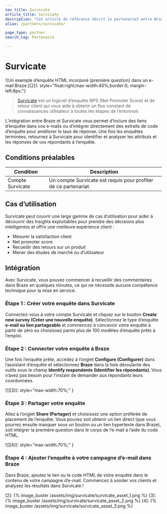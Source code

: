 ```yaml
---
nav_title: Survicate
article_title: Survicate
description: "Cet article de référence décrit le partenariat entre Braze et Survicate, un logiciel d’enquête NPS (Net Promoter Score) et de retour client qui vous aide à obtenir un flux constant de connaissances utilisateur à toutes les étapes de l’entonnoir."
alias: /partners/survicate/

page_type: partner
search_tag: Partenaire

---
```


# Survicate

![Un exemple d’enquête HTML incorporé (première question) dans un e-mail Braze.][2]{: style="float:right;max-width:40%;border:0; margin-left:8px;"}

> [Survicate][1] est un logiciel d’enquête NPS (Net Promoter Score) et de retour client qui vous aide à obtenir un flux constant de connaissances utilisateur à toutes les étapes de l’entonnoir. 

L’intégration entre Braze et Survicate vous permet d’inclure des liens d’enquête dans vos e-mails ou d’intégrer directement des extraits de code d’enquête pour améliorer le taux de réponse. Une fois les enquêtes terminées, retournez à Survicate pour identifier et analyser les attributs et les réponses de vos répondants à l’enquête.

## Conditions préalables

| Condition | Description |
| ----------- | ----------- |
| Compte Survicate | Un compte Survicate est requis pour profiter de ce partenariat. |

## Cas d’utilisation

Survicate peut couvrir une large gamme de cas d’utilisation pour aider à découvrir des Insights exploitables pour prendre des décisions plus intelligentes et offrir une meilleure expérience client :
- Mesurer la satisfaction client
- Net promoter score
- Recueillir des retours sur un produit
- Mener des études de marché ou d’utilisateur

## Intégration

Avec Survicate, vous pouvez commencer à recueillir des commentaires dans Braze en quelques minutes, ce qui ne nécessite aucune compétence technique pour la mise en service.

### Étape 1 : Créer votre enquête dans Survicate

Connectez-vous à votre compte Survicate et cliquez sur le bouton **Create new survey (Créer une nouvelle enquête)**. Sélectionnez le type d’enquête **e-mail ou lien partageable** et commencez à concevoir votre enquête à partir de zéro ou choisissez parmi plus de 100 modèles d’enquête prêts à l’emploi.

### Étape 2 : Connecter votre enquête à Braze

Une fois l’enquête prête, accédez à l’onglet **Configure (Configurer)** dans l’assistant d’enquête et sélectionnez **Braze** dans la liste déroulante des outils sous le champ **Identify respondents (Identifier les répondants)**. Vous n’avez pas besoin pour l’instant de demander aux répondants leurs coordonnées.

![][3]{: style="max-width:70%;" }

### Étape 3 : Partager votre enquête

Allez à l’onglet **Share (Partager)** et choisissez une option préférée de placement de l’enquête. Vous pouvez soit obtenir un lien direct (que vous pourrez ensuite masquer sous un bouton ou un lien hypertexte dans Braze), soit intégrer la première question dans le corps de l’e-mail à l’aide du code HTML.

![][4]{: style="max-width:70%;" }

### Étape 4 : Ajouter l’enquête à votre campagne d’e-mail dans Braze

Dans Braze, ajoutez le lien ou le code HTML de votre enquête dans le contenu de votre campagne d’e-mail. Commencez à sonder vos clients et analysez les résultats dans Survicate !

[1]: https://survicate.com/
[2]:  {% image_buster /assets/img/survicate/survicate_asset_1.png %}
[3]:  {% image_buster /assets/img/survicate/survicate_asset_2.png %}
[4]:  {% image_buster /assets/img/survicate/survicate_asset_3.png %}